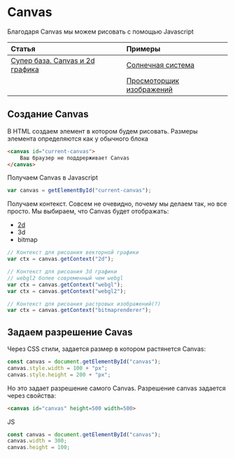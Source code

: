 # Canvas

Благодаря Canvas мы можем рисовать с помощью Javascript

|Статья                                             |Примеры                                                  |
|:--------------------------------------------------|:--------------------------------------------------------|
|[Супер база. Canvas и 2d графика](./02-Canvas2d.md)|[Солнечная система](./example/01-SolarSystem.html)       |
|                                                   |[Просмоторщик изображений](./example/02-ImageViewer.html)|



## Создание Canvas

В HTML создаем элемент в котором будем рисовать. Размеры элемента определяются как у обычного блока

````html
<canvas id="current-canvas">
    Ваш браузер не поддрерживает Canvas
</canvas>
````

Получаем Canvas в Javascript

````js
var canvas = getElementById("current-canvas");
````

Получаем контекст. Совсем не очевидно, почему мы делаем так, но все просто. Мы выбираем, что Canvas будет отображать:
- [2d](./02-Canvas2d.md)
- 3d
- bitmap

````js 
// Контекст для рисоания векторной графики
var ctx = canvas.getContext("2d");

// Контекст для рисоания 3d графики
// webgl2 более современный чем webgl
var ctx = canvas.getContext("webgl");
var ctx = canvas.getContext("webgl2");

// Контекст для рисоания растровых изображений(?)
var ctx = canvas.getContext("bitmaprenderer");
````

## Задаем разрешение Cavas

Через CSS стили, задается размер в котором растянется Canvas:

````js 
const canvas = document.getElementById("canvas");
canvas.style.width = 100 + "px";
canvas.style.height = 200 + "px";
````

Но это задает разрешение самого Canvas. Разрешение canvas задается через свойства:

````HTML
<canvas id="canvas" height=500 width=500>
````

JS

````js 
const canvas = document.getElementById("canvas");
canvas.width = 300;
canvas.height = 100;
````
